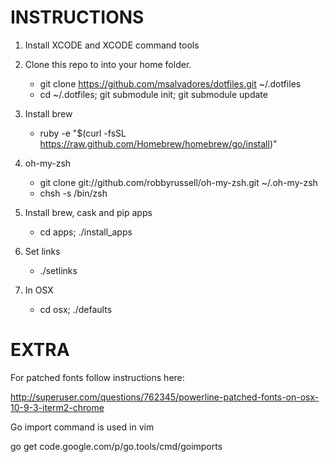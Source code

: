 # INSTRUCTIONS

1. Install XCODE and XCODE command tools

2. Clone this repo to into your home folder.
    - git clone https://github.com/msalvadores/dotfiles.git ~/.dotfiles
    - cd ~/.dotfiles; git submodule init; git submodule update

3. Install brew
    - ruby -e "$(curl -fsSL https://raw.github.com/Homebrew/homebrew/go/install)"

4. oh-my-zsh
    - git clone git://github.com/robbyrussell/oh-my-zsh.git ~/.oh-my-zsh
    - chsh -s /bin/zsh

5. Install brew, cask and pip apps
    - cd apps; ./install\_apps

6. Set links
    - ./setlinks

7. In OSX
    - cd osx; ./defaults

# EXTRA

For patched fonts follow instructions here:

http://superuser.com/questions/762345/powerline-patched-fonts-on-osx-10-9-3-iterm2-chrome

Go import command is used in vim

go get code.google.com/p/go.tools/cmd/goimports

